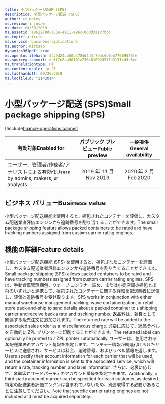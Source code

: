 ```yaml
---
title: 小型パッケージ配送 (SPS)
description: 小型パッケージ配送 (SPS)
author: relnotes
ms.reviewer: josaw
ms.date: 08/30/2019
ms.assetid: a862278d-615e-e911-a96c-000d3a1c7bbb
ms.topic: article
ms.service: business-applications
ms.author: mirzaab
dynamics365pdf: true
ms.openlocfilehash: 5479d24ca50b4784d4d4f7e4c6d6eb77669526fe
ms.sourcegitcommit: de6f7e8aa90101a730c0109e3578b9131cd3c6cc
ms.translationtype: HT
ms.contentlocale: ja-JP
ms.lasthandoff: 09/26/2019
ms.locfileid: "2142814"
---
```

# <a name="small-package-shipping-sps"></a><span data-ttu-id="a6efc-103">小型パッケージ配送 (SPS)</span><span class="sxs-lookup"><span data-stu-id="a6efc-103">Small package shipping (SPS)</span></span>
[!include[finance-operations banner](../includes/finance-operations.md)]

| <span data-ttu-id="a6efc-104">有効対象</span><span class="sxs-lookup"><span data-stu-id="a6efc-104">Enabled for</span></span>    |  <span data-ttu-id="a6efc-105">パブリック プレビュー</span><span class="sxs-lookup"><span data-stu-id="a6efc-105">Public preview</span></span> | <span data-ttu-id="a6efc-106">一般提供</span><span class="sxs-lookup"><span data-stu-id="a6efc-106">General availability</span></span> | 
| ---------- | :----------: |:----------: |
|<span data-ttu-id="a6efc-107">ユーザー、管理者/作成者/アナリストによる有効化</span><span class="sxs-lookup"><span data-stu-id="a6efc-107">Users by admins, makers, or analysts</span></span>|<span data-ttu-id="a6efc-108">2019 年 11 月</span><span class="sxs-lookup"><span data-stu-id="a6efc-108">Nov 2019</span></span>| <span data-ttu-id="a6efc-109">2020 年 2 月</span><span class="sxs-lookup"><span data-stu-id="a6efc-109">Feb 2020</span></span>|


## <a name="business-value"></a><span data-ttu-id="a6efc-110">ビジネス バリュー</span><span class="sxs-lookup"><span data-stu-id="a6efc-110">Business value</span></span>
<!-- bv start -->
<span data-ttu-id="a6efc-111">小型パッケージ配送機能を使用すると、梱包されたコンテナーを評価し、カスタム配送業者評価エンジンから追跡番号を割り当てることができます。</span><span class="sxs-lookup"><span data-stu-id="a6efc-111">The small package shipping feature allows packed containers to be rated and have tracking numbers assigned from custom carrier rating engines.</span></span> 
<!-- bv end -->



## <a name="feature-details"></a><span data-ttu-id="a6efc-112">機能の詳細</span><span class="sxs-lookup"><span data-stu-id="a6efc-112">Feature details</span></span>
<!--feature detail start -->
<span data-ttu-id="a6efc-113">小型パッケージ配送機能 (SPS) を使用すると、梱包されたコンテナーを評価し、カスタム配送業者評価エンジンから追跡番号を割り当てることができます。</span><span class="sxs-lookup"><span data-stu-id="a6efc-113">Small package shipping (SPS) allows packed containers to be rated and have tracking numbers assigned from custom carrier rating engines.</span></span> <span data-ttu-id="a6efc-114">SPS は、手動倉庫管理梱包、ウェーブ コンテナー詰め、または小売店舗の梱包と出荷のいずれかと連携して、梱包されたコンテナーに関する詳細を配送業者に送信し、評価と追跡番号を受け取ります。</span><span class="sxs-lookup"><span data-stu-id="a6efc-114">SPS works in conjunction with either manual warehouse management packing, wave containerization, or retail store pack-and-ship to send details about a packed container to a shipping carrier and receive back a rate and tracking number.</span></span> <span data-ttu-id="a6efc-115">返品料は、雑費として関連する販売注文に追加されます。</span><span class="sxs-lookup"><span data-stu-id="a6efc-115">The returned rate will be added to the associated sales order as a miscellaneous charge.</span></span> <span data-ttu-id="a6efc-116">必要に応じて、返品ラベルを自動的に ZPL プリンターに印刷することができます。</span><span class="sxs-lookup"><span data-stu-id="a6efc-116">The returned label can optionally be printed to a ZPL printer automatically.</span></span> <span data-ttu-id="a6efc-117">ユーザーは、使用される各配送業者のアカウント情報を指定します。コンテナー情報が関連付けられたサービスに送信され、サービスは料金、追跡番号、およびラベル情報を返します。</span><span class="sxs-lookup"><span data-stu-id="a6efc-117">Users specify their account information for each carrier that will be used, and the container information is sent to the associated service, which will return a rate, tracking number, and label information.</span></span> <span data-ttu-id="a6efc-118">さらに、必要に応じて、各顧客にサードパーティのアカウント番号を指定できます。</span><span class="sxs-lookup"><span data-stu-id="a6efc-118">Additionally, a third-party account number can be specified for each customer, as desired.</span></span> <span data-ttu-id="a6efc-119">特定の配送業者評価エンジンは含まれていないため、別途取得する必要があることに注意してください。</span><span class="sxs-lookup"><span data-stu-id="a6efc-119">Note that specific carrier rating engines are not included and must be acquired separately.</span></span>
<!--feature detail end -->











